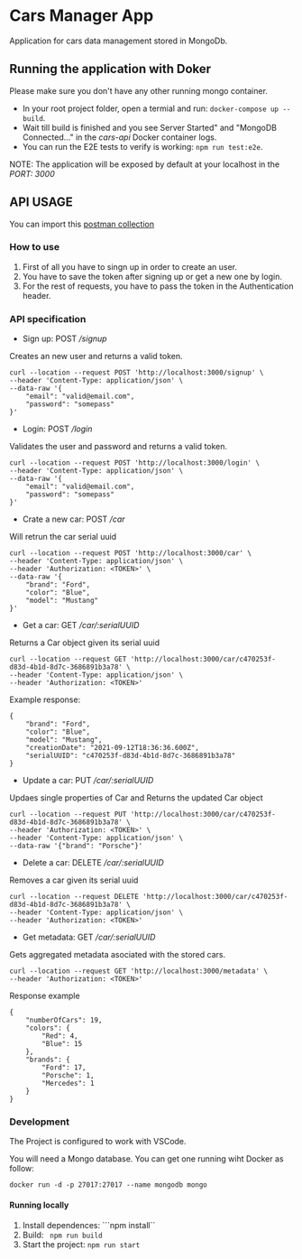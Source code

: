 # Cars Manager App
Application for cars data management stored in MongoDb.

## Running the application with Doker

Please make sure you don't have any other running mongo container.
* In your root project folder, open a termial and run: ```docker-compose up --build```.
* Wait till build is finished and you see Server Started" and "MongoDB Connected..." in the *cars-api*
 Docker container logs.
* You can run the E2E tests to verify is working: ```npm run test:e2e```.

NOTE: The application will be exposed by default at your localhost in the *PORT: 3000*

## API USAGE

You can import this [postman collection](https://github.com/enriplaso/cars-api/blob/dc51685be514a61070b5153cb9c3efa624a1ed9a/postman/Car-Mangement-API.postman_collection.json)

### How to use
 1. First of all you have to singn up in order to create an user.
 2. You have to save the token after signing up or get a new one by login.
 3. For the rest of requests, you have to pass the token in the Authentication header.

### API specification

* Sign up: POST */signup*

Creates an new user and returns a valid token.
```
curl --location --request POST 'http://localhost:3000/signup' \
--header 'Content-Type: application/json' \
--data-raw '{
	"email": "valid@email.com",
	"password": "somepass"
}'
```

* Login: POST */login*

Validates the user and password and returns a valid token.
```
curl --location --request POST 'http://localhost:3000/login' \
--header 'Content-Type: application/json' \
--data-raw '{
	"email": "valid@email.com",
	"password": "somepass"
}'
```
* Crate a new car: POST  */car*

Will retrun the car serial uuid
```
curl --location --request POST 'http://localhost:3000/car' \
--header 'Content-Type: application/json' \
--header 'Authorization: <TOKEN>' \
--data-raw '{
	"brand": "Ford",
	"color": "Blue",
	"model": "Mustang"
}'
```
* Get a car: GET  */car/:serialUUID*

Returns a Car object given its serial uuid
```
curl --location --request GET 'http://localhost:3000/car/c470253f-d83d-4b1d-8d7c-3686891b3a78' \
--header 'Content-Type: application/json' \
--header 'Authorization: <TOKEN>'
```
Example response:
```
{
    "brand": "Ford",
    "color": "Blue",
    "model": "Mustang",
    "creationDate": "2021-09-12T18:36:36.600Z",
    "serialUUID": "c470253f-d83d-4b1d-8d7c-3686891b3a78"
}
```

* Update a car: PUT  */car/:serialUUID*

Updaes single properties of Car and Returns the updated Car object
```
curl --location --request PUT 'http://localhost:3000/car/c470253f-d83d-4b1d-8d7c-3686891b3a78' \
--header 'Authorization: <TOKEN>' \
--header 'Content-Type: application/json' \
--data-raw '{"brand": "Porsche"}'
```
* Delete a car: DELETE  */car/:serialUUID*

Removes a car given its serial uuid
```
curl --location --request DELETE 'http://localhost:3000/car/c470253f-d83d-4b1d-8d7c-3686891b3a78' \
--header 'Content-Type: application/json' \
--header 'Authorization: <TOKEN>'
```
* Get metadata: GET  */car/:serialUUID*

Gets aggregated metadata asociated with the stored cars.
```
curl --location --request GET 'http://localhost:3000/metadata' \
--header 'Authorization: <TOKEN>'
```
Response example
```
{
    "numberOfCars": 19,
    "colors": {
        "Red": 4,
        "Blue": 15
    },
    "brands": {
        "Ford": 17,
        "Porsche": 1,
        "Mercedes": 1
    }
}
```
### Development

The Project is configured to work with VSCode.

You will need a Mongo database. You can get one running wiht Docker as follow:

 ```docker run -d -p 27017:27017 --name mongodb mongo```

#### Running locally

1. Install dependences: ```npm install``
2. Build: ``` npm run build```
3. Start the project: ```npm run start```

